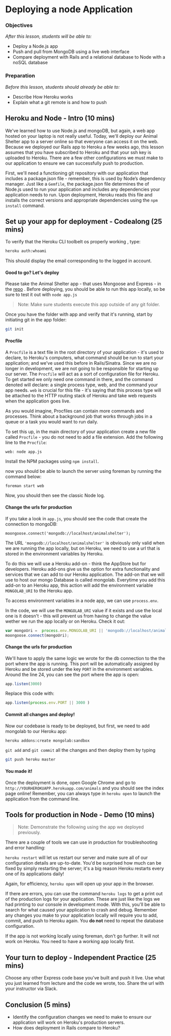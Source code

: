 # Deploying a node Application

### Objectives
*After this lesson, students will be able to:*

- Deploy a Node.js app
- Push and pull from MongoDB using a live web interface
- Compare deployment with Rails and a relational database to Node with a noSQL database

### Preparation
*Before this lesson, students should already be able to:*

- Describe How Heroku works
- Explain what a git remote is and how to push

## Heroku and Node - Intro (10 mins)

We've learned how to use Node.js and mongoDB, but again, a web app hosted on your laptop is not really useful. Today, we'll deploy our Animal Shelter app to a server online so that everyone can access it on the web.  Because we deployed our Rails app to Heroku a few weeks ago, this lesson assumes that you have subscribed to Heroku and that your ssh key is uploaded to Heroku.  There are a few other configurations we must make to our application to ensure we can successfully push to production.

First, we'll need a functioning git repository with our application that includes a package.json file - remember, this is used by Node’s dependency manager.  Just like a `Gemfile`, the package.json file determines the of Node.js used to run your application and includes any dependencies your application needs to run. Upon deployment, Heroku reads this file and installs the correct versions and appropriate dependencies using the  `npm install` command.

## Set up your app for deployment - Codealong (25 mins)

To verify that the Heroku CLI toolbelt os properly working , type:

```bash
heroku auth:whoami
```

This should display the email corresponding to the logged in account.

#### Good to go? Let's deploy

Please take the Animal Shelter app - that uses Mongoose and Express - in the [repo](https://github.com/wdi-hk-9/lesson-heroku-node-deployment) . Before deploying, you should be able to run this app locally, so be sure to test it out with `node app.js`

> Note: Make sure students execute this app outside of any git folder.

Once you have the folder with app and verify that it's running, start by initiating git in the app folder:

```bash
git init
```

#### Procfile

A `Procfile` is a text file in the root directory of your application - it's used to declare, to Heroku's computers, what command should be run to start your application; and we've used this before in Rails/Sinatra. Since we are no longer in development, we are not going to be responsible for starting up our server. The `Procfile` will act as a sort of configuration file for Heroku.  To get started we only need one command in there, and the command denoted will declare: a single process type, web, and the command your app needs. `web` is crucial for this file - it's saying that this process type will be attached to the HTTP routing stack of Heroku and take web requests when the application goes live.

As you would imagine, Procfiles can contain more commands and processes. Think about a background job that works through jobs in a queue or a task you would want to run daily.

To set this up, in the main directory of your application create a new file called `Procfile` - you do not need to add a file extension.  Add the following line to the `Procfile`:

```
web: node app.js
```

Install the NPM packages using `npm install`.

now you should be able to launch the server using foreman by running the command below:

```bash
foreman start web
```

Now, you should then see the classic Node log.

#### Change the urls for production

If you take a look in `app.js`, you should see the code that create the connection to mongoDB:

```
moongoose.connect('mongodb://localhost/animalshelter');
```

The URL `'mongodb://localhost/animalshelter'` is obviously only valid when we are running the app locally, but on Heroku, we need to use a url that is stored in the environment variables by Heroku.

To do this we will use a Heroku add-on - think the AppStore but for developers. Heroku add-ons give us the option for extra functionality and services that we can add to our Heroku application. The add-on that we will use to host our mongo Database is called mongolab.  Everytime you add this add-on to an Heroku app, this action will add the environment variable `MONGOLAB_URI` to the Heroku app.

To access environment variables in a node app, we can use `process.env`.

In the code, we will use the `MONGOLAB_URI` value if it exists and use the local one is it doesn't - this will prevent us from having to change the value wether we run the app locally or on Heroku.  Check it out:

```javascript
var mongoUri =  process.env.MONGOLAB_URI || 'mongodb://localhost/animalshelter';
moongoose.connect(mongoUri);
```

#### Change the urls for production

We'll have to apply the same logic we wrote for the db connection to the the port where the app is running.  This port will be automatically assigned by Heroku and be stored under the key `PORT` in the environment variables. Around the line 24, you can see the port where the app is open:

```javascript
app.listen(3000)
```

Replace this code with:

```javascript
app.listen(process.env.PORT || 3000 )
```

#### Commit all changes and deploy!

Now our codebase is ready to be deployed, but first, we need to add mongolab to our Heroku app:

```bash
heroku addons:create mongolab:sandbox
```

`git add` and `git commit` all the changes and then deploy them by typing

```bash
git push heroku master
```

#### You made it!
Once the deployment is done, open Google Chrome and go to `http://YOURHEROKUAPP.herokuapp.com/animals` and you should see the index page online!  Remember, you can always type in `heroku open` to launch the application from the command line.


## Tools for production in Node - Demo (10 mins)

>Note: Demonstrate the following using the app we deployed previously.

There are a couple of tools we can use in production for troubleshooting and error handling:

`heroku restart` will let us restart our server and make sure all of our configuration details are up-to-date.  You'd be surprised how much can be fixed by simply restarting the server; it's a big reason Heroku restarts every one of its applications daily!

Again, for efficiency, `heroku open` will open up your app in the browser.

If there are errors, you can use the command `heroku logs` to get a print out of the production logs for your application. These are just like the logs we had printing to our console in development mode. With this, you'll be able to search for what caused your application to crash and debug. Remember any changes you make to your application locally will require you to add, commit, and push to Heroku again. You **do not** need to repeat the database configuration.

If the app is not working locally using foreman, don't go further.  It will not work on Heroku. You need to have a working app locally first.


## Your turn to deploy - Independent Practice (25 mins)

Choose any other Express code base you've built and push it live.  Use what you just learned from lecture and the code we wrote, too.  Share the url with your instructor via Slack.


## Conclusion (5 mins)

- Identify the configuration changes we need to make to ensure our application will work on Heroku's production servers.
- How does deployment in Rails compare to Heroku?
